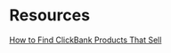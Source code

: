 # Resources

[How to Find ClickBank Products That Sell](https://www.affilorama.com/blog/how-to-find-clickbank-products-that-sell)

